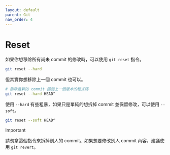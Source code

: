 ```yaml
---
layout: default
parent: Git
nav_order: 4
---
```


# Reset

如果你想移除所有尚未 commit 的修改時，可以使用 `git reset` 指令。

```bash
git reset --hard
```

但其實你想移除上一個 commit 也可以。

```bash
# 刪除最新的 commit 回到上一個版本的程式碼
git reset --hard HEAD^
```

使用 `--hard` 有些粗暴，如果只是單純的想拆掉 commit 並保留修改，可以使用 `--soft`。

```bash
git reset --soft HEAD^
```

> [!IMPORTANT]
>
> 請勿拿這個指令來拆掉別人的 commit。如果想要修改別人 commit 內容，建議使用 `git revert`。
